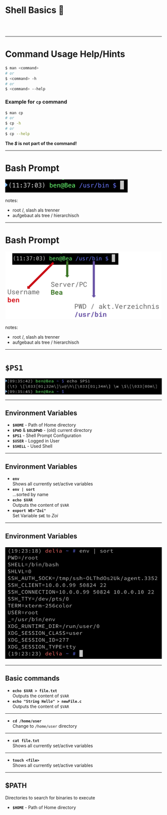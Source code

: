 <!-- .slide: class="chapter" -->
# Shell Basics 🐚
<br/><br/>

----

# Command Usage Help/Hints
```bash
$ man <command>
# or
$ <command> -h
# or
$ <command> --help
```

### Example for `cp` command
```bash
$ man cp
# or
$ cp -h
# or
$ cp --help
```

**The *$* is not part of the command!** <!-- .element: style="line-height: 3em;" -->

----

# Bash Prompt
![Bash Prompt](img/prompt0.png "Bash Prompt") <!-- .element: class="plain"  style="width: 90%" -->

notes:
* root /, slash als trenner
* aufgebaut als tree / hierarchisch


----

# Bash Prompt
![Bash Prompt](img/prompt1.png "Bash Prompt") <!-- .element: class="plain" -->

notes:
* root /, slash als trenner
* aufgebaut als tree / hierarchisch

----

# `$PS1`
![PS1](img/ps1.png "PS1") <!-- .element: class="plain" -->

----

<!-- .slide: class="paths" -->
## Environment Variables

* **`$HOME`** - Path of Home directory
* **`$PWD`** & **`$OLDPWD`** - (old) current directory
* **`$PS1`** - Shell Prompt Configuration
* **`$USER`** - Logged in User
* **`$SHELL`** - Used Shell


----

<!-- .slide: class="commands" -->
## Environment Variables

* **`env`**<br/>Shows all currently set/active variables
* **`env | sort`**<br/>...sorted by name
* **`echo $VAR`**<br/>Outputs the content of `$VAR`
* **`export WE="Zoi"`**<br/>Set Variable `$WE` to *Zoi*


----

<!-- .slide: class="commands demo" -->
## Environment Variables
### ![Env Variables](img/envsort.png "Env Variables") <!-- .element: class="plain" -->

----

<!-- .slide: class="commands" -->
## Basic commands

* **`echo $VAR > file.txt`**<br/>Outputs the content of `$VAR`
* **`echo "String Hello" > newFile.c`**<br/>Outputs the content of `$VAR`
 - - -
* **`cd /home/user`**<br/>Change to `/home/user` directory
 - - -
* **`cat file.txt`**<br/>Shows all currently set/active variables
 - - -
* **`touch <file>`**<br/>Shows all currently set/active variables

----

<!-- .slide: class="paths" -->
## $PATH

Directories to search for binaries to execute

* **`$HOME`** - Path of Home directory